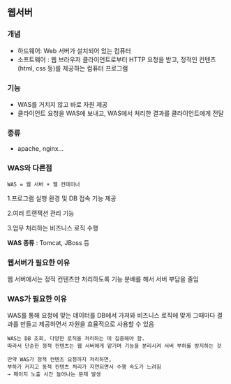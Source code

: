 ## 웹서버

### 개념

- 하드웨어: Web 서버가 설치되어 있는 컴퓨터
- 소프트웨어 : 웹 브라우저 클라이언트로부터 HTTP 요청을 받고, 정적인 컨텐츠(html, css 등)를 제공하는 컴퓨터 프로그램

### 기능

- WAS를 거치지 않고 바로 자원 제공
- 클라이언트 요청을 WAS에 보내고, WAS에서 처리한 결과를 클라이언트에게 전달

### 종류

- apache, nginx…

### WAS와 다른점

`WAS = 웹 서버 + 웹 컨테이너`

1.프로그램 실행 환경 및 DB 접속 기능 제공

2.여러 트랜잭션 관리 기능

3.업무 처리하는 비즈니스 로직 수행

**WAS 종류** : Tomcat, JBoss 등

### 웹서버가 필요한 이유

웹 서버에서는 정적 컨텐츠만 처리하도록 기능 분배를 해서 서버 부담을 줄임

### **WAS가 필요한 이유**

WAS를 통해 요청에 맞는 데이터를 DB에서 가져와 비즈니스 로직에 맞게 그때마다 결과를 만들고 제공하면서 자원을 효율적으로 사용할 수 있음

```
WAS는 DB 조회, 다양한 로직을 처리하는 데 집중해야 함.
따라서 단순한 정적 컨텐츠는 웹 서버에게 맡기며 기능을 분리시켜 서버 부하를 방지하는 것

만약 WAS가 정적 컨텐츠 요청까지 처리하면,
부하가 커지고 동적 컨텐츠 처리가 지연되면서 수행 속도가 느려짐
→ 페이지 노출 시간 늘어나는 문제 발생
```
